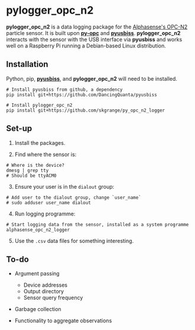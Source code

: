 # pylogger_opc_n2 

**pylogger_opc_n2** is a data logging package for the [Alphasense's OPC-N2](http://www.alphasense.com/index.php/products/optical-particle-counter/) particle sensor. It is built upon [**py-opc**](http://py-opc.readthedocs.io) and [**pyusbiss**](https://github.com/DancingQuanta/pyusbiss). **pylogger_opc_n2** interacts with the sensor with the USB interface via **pyusbiss** and works well on a Raspberry Pi running a Debian-based Linux distribution. 

## Installation

Python, pip, [**pyusbiss**](https://github.com/DancingQuanta/pyusbiss), and **pylogger_opc_n2** will need to be installed.

```
# Install pyusbiss from github, a dependency
pip install git+https://github.com/DancingQuanta/pyusbiss

# Install pylogger_opc_n2
pip install git+https://github.com/skgrange/py_opc_n2_logger
```

## Set-up

  1. Install the packages. 
  
  2. Find where the sensor is:

```
# Where is the device?
dmesg | grep tty
# Should be ttyACM0
```

  3. Ensure your user is in the `dialout` group:
  
```
# Add user to the dialout group, change `user_name`
# sudo adduser user_name dialout
```

  4. Run logging programme: 
  
```
# Start logging data from the sensor, installed as a system programme
alphasense_opc_n2_logger
```

  5. Use the `.csv` data files for something interesting. 
  
## To-do 
 
  - Argument passing
  
    - Device addresses
    - Output directory
    - Sensor query frequency
    
  - Garbage collection
  
  - Functionality to aggregate observations
